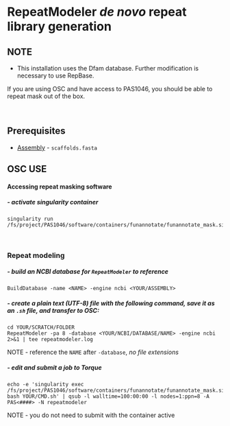 # RepeatModeler *de novo* repeat library generation

## NOTE
- This installation uses the Dfam database. Further modification is necessary to use RepBase.

If you are using OSC and have access to PAS1046, you should be able to repeat mask out of the box.

<br />

## Prerequisites
- [Assembly](https://gitlab.com/xonq/tutorials/-/blob/master/assembly.md) - `scaffolds.fasta`

## OSC USE
#### Accessing repeat masking software
##### - activate singularity container
```
singularity run /fs/project/PAS1046/software/containers/funannotate/funannotate_mask.sif
```

<br />

### Repeat modeling
##### - build an NCBI database for `RepeatModeler` to reference
```
BuildDatabase -name <NAME> -engine ncbi <YOUR/ASSEMBLY>
```

##### - create a plain text (UTF-8) file with the following command, save it as an `.sh` file, and transfer to OSC:

```
cd YOUR/SCRATCH/FOLDER
RepeatModeler -pa 8 -database <YOUR/NCBI/DATABASE/NAME> -engine ncbi 2>&1 | tee repeatmodeler.log
```
NOTE - reference the `NAME` after `-database`, *no file extensions*

##### - edit and submit a job to Torque
```
echo -e 'singularity exec /fs/project/PAS1046/software/containers/funannotate/funannotate_mask.sif bash YOUR/CMD.sh' | qsub -l walltime=100:00:00 -l nodes=1:ppn=8 -A PAS<####> -N repeatmodeler
```
NOTE - you do not need to submit with the container active
